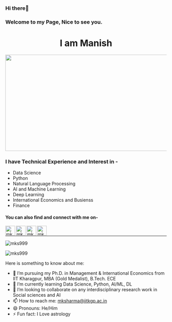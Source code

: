 ### Hi there👋 
### Welcome to my Page, Nice to see you.
<h1 align="center">I am Manish</h1>
<div align="center">
  <img src="https://media.giphy.com/media/dWesBcTLavkZuG35MI/giphy.gif" width="600" height="300"/>
</div>

### I have Technical Experience and Interest in -
- Data Science 
- Python 
- Natural Language Processing
- AI and Machine Learning
- Deep Learning
- International Economics and Busienss
- Finance


<!--
**mks999/mks999** is a ✨ _special_ ✨ repository because its `README.md` (this file) appears on your GitHub profile.


<!-- <hr>

<p><img width="200" src="https:&#x2F;&#x2F;instagram.flwo4-1.fna.fbcdn.net&#x2F;v&#x2F;t51.2885-15&#x2F;sh0.08&#x2F;e35&#x2F;s640x640&#x2F;154299027_702927223737487_3316660563751783251_n.jpg?tp&#x3D;1&amp;_nc_ht&#x3D;instagram.flwo4-1.fna.fbcdn.net&amp;_nc_cat&#x3D;107&amp;_nc_ohc&#x3D;EB4ZbXhG1MIAX_X7uls&amp;oh&#x3D;0f1962630e688514ffc312a6ef83d313&amp;oe&#x3D;60688FC2" /> <img width="200" src="https:&#x2F;&#x2F;instagram.flwo4-1.fna.fbcdn.net&#x2F;v&#x2F;t51.2885-15&#x2F;sh0.08&#x2F;e35&#x2F;s640x640&#x2F;152823526_174537657553375_254380529862366324_n.jpg?tp&#x3D;1&amp;_nc_ht&#x3D;instagram.flwo4-1.fna.fbcdn.net&amp;_nc_cat&#x3D;107&amp;_nc_ohc&#x3D;O6xxL36t11IAX8-25ur&amp;oh&#x3D;6c28c16b56aa43f5bcd0a5cc9384ec28&amp;oe&#x3D;60411750" /> <img width="200" src="https:&#x2F;&#x2F;instagram.flwo4-2.fna.fbcdn.net&#x2F;v&#x2F;t51.2885-15&#x2F;sh0.08&#x2F;e35&#x2F;c149.0.781.781a&#x2F;s640x640&#x2F;152013126_4328412427197138_5736411879368288581_n.jpg?tp&#x3D;1&amp;_nc_ht&#x3D;instagram.flwo4-2.fna.fbcdn.net&amp;_nc_cat&#x3D;106&amp;_nc_ohc&#x3D;8f2IpAlp_OMAX_1scup&amp;oh&#x3D;e58960d73dbe0e8dd5ec0b79bfdadd83&amp;oe&#x3D;6066A23D" /></p>
<p>Above are the last 3 pictures posted by <a href="https://www.instagram.com/c17hawke/" target="_blank"><br>@c17hawke!</a> on Instagram</p>

<hr> -->

#### You can also find and connect with me on- 

[<img align="left" alt="mks999 | LinkedIn" width="30px" src="https://img.icons8.com/color/48/000000/linkedin.png" />][linkedin]
[<img align="left" alt="mks999 | Twitter" width="30px" src="https://img.icons8.com/fluent/48/000000/twitter.png" />][twitter]
[<img align="left" alt="mks999 | Instagram" width="30px" src="https://img.icons8.com/fluent/48/000000/instagram-new.png" />][Instagram]
[<img align="left" alt="mks999 | YouTube" width="30px" src="https://www.vectorlogo.zone/logos/youtube/youtube-tile.svg" />][YouTube]

<br>

<hr>

[linkedin]: https://www.linkedin.com/in/drmksharma
[twitter]: https://www.twitter.com/kr_sharmamanish
[Instagram]: https://www.instagram.com/kr_sharmamanish
[YouTube]: https://www.youtube.com/@MarsRocks17



<p align="left"> <img src="https://komarev.com/ghpvc/?username=mks999&label=Profile%20views&color=0e75b6&style=flat" alt="mks999" /> </p>

<p><img align="center" src="https://github-readme-streak-stats.herokuapp.com/?user=mks999&" alt="mks999" /></p>

Here is something to know about me:

- 🔭 I’m pursuing my Ph.D. in Management & International Economics from IIT Kharagpur, MBA (Gold Medalist), B.Tech. ECE
- 🌱 I’m currently learning Data Science, Python, AI/ML, DL
- 👯 I’m looking to collaborate on any interdisciplinary research work in Social sciences and AI
- 📫 How to reach me: mksharma@iitkgp.ac.in
- 😄 Pronouns: He/Him
- ⚡ Fun fact: I Love astrology

